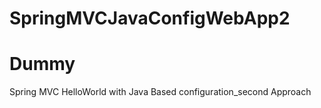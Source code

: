 # SpringMVCJavaConfigWebApp2
# Dummy
Spring MVC HelloWorld with Java Based configuration_second Approach
